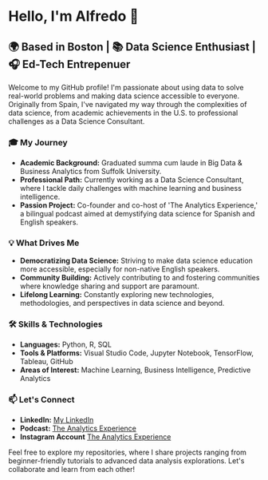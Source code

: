 # Hello, I'm Alfredo 👋

## 🌍 Based in Boston | 📚 Data Science Enthusiast | 🎧 Ed-Tech Entrepenuer

Welcome to my GitHub profile! I'm passionate about using data to solve real-world problems and making data science accessible to everyone. Originally from Spain, I've navigated my way through the complexities of data science, from academic achievements in the U.S. to professional challenges as a Data Science Consultant.

### 🎓 My Journey

- **Academic Background:** Graduated summa cum laude in Big Data & Business Analytics from Suffolk University.
- **Professional Path:** Currently working as a Data Science Consultant, where I tackle daily challenges with machine learning and business intelligence.
- **Passion Project:** Co-founder and co-host of 'The Analytics Experience,' a bilingual podcast aimed at demystifying data science for Spanish and English speakers.

### 💡 What Drives Me

- **Democratizing Data Science:** Striving to make data science education more accessible, especially for non-native English speakers.
- **Community Building:** Actively contributing to and fostering communities where knowledge sharing and support are paramount.
- **Lifelong Learning:** Constantly exploring new technologies, methodologies, and perspectives in data science and beyond.

### 🛠️ Skills & Technologies

- **Languages:** Python, R, SQL
- **Tools & Platforms:** Visual Studio Code, Jupyter Notebook, TensorFlow, Tableau, GitHub
- **Areas of Interest:** Machine Learning, Business Intelligence, Predictive Analytics

### 📫 Let's Connect

- **LinkedIn:** [My LinkedIn](https://www.linkedin.com/in/alfredoserrano-datascientist/)
- **Podcast:** [The Analytics Experience](https://open.spotify.com/show/5r05Ey4oEfhSOqg2Iai0Rk?si=b476832ca7ac4241)
- **Instagram Account** [The Analytics Experience](https://www.instagram.com/theanalyticsexp/)


Feel free to explore my repositories, where I share projects ranging from beginner-friendly tutorials to advanced data analysis explorations. Let's collaborate and learn from each other!


